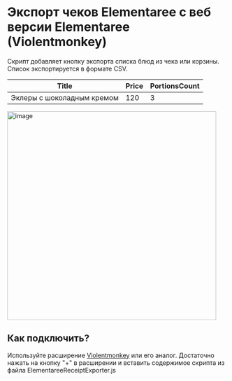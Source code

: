 # Экспорт чеков Elementaree с веб версии Elementaree (Violentmonkey)

Скрипт добавляет кнопку экспорта списка блюд из чека или корзины. Список экспортируется в формате CSV.

| Title | Price | PortionsCount |
|------|------|----|
| Эклеры с шоколадным кремом | 120 | 3 |

<img width="478" alt="image" src="https://github.com/user-attachments/assets/cdac9c9e-51ef-43a6-8851-99c1cfb1e043">

## Как подключить?

Используйте расширение [Violentmonkey](https://violentmonkey.github.io/) или его аналог. Достаточно нажать на кнопку "+" в расширении и вставить содержимое скрипта из файла ElementareeReceiptExporter.js
